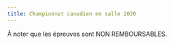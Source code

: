 ```yaml
---
title: Championnat canadien en salle 2020
---
```


À noter que les épreuves sont NON REMBOURSABLES.
